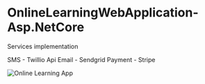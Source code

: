 # OnlineLearningWebApplication-Asp.NetCore

Services implementation
 
 SMS - Twillio Api
 Email - Sendgrid
 Payment - Stripe

  ![Online Learning App](https://user-images.githubusercontent.com/33688458/85856376-5af0cd80-b7d1-11ea-8400-0eaaa7963daf.png)
